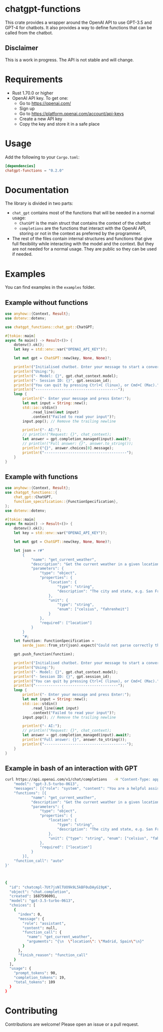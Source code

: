 # chatgpt-functions

This crate provides a wrapper around the OpenAI API to use GPT-3.5 and GPT-4 for chatbots. It also provides a way to define functions that can be called from the chatbot.

## Disclaimer

This is a work in progress. The API is not stable and will change.

# Requirements

- Rust 1.70.0 or higher
- OpenAI API key. To get one:
  - Go to https://openai.com/
  - Sign up
  - Go to https://platform.openai.com/account/api-keys
  - Create a new API key
  - Copy the key and store it in a safe place

# Usage

Add the following to your `Cargo.toml`:

```toml
[dependencies]
chatgpt-functions = "0.2.0"
```

# Documentation

The library is divided in two parts:

- `chat_gpt` contains most of the functions that will be needed in a normal usage:
  - `ChatGPT` is the main struct that contains the context of the chatbot
  - `completions` are the functions that interact with the OpenAI API, storing or not in the context as preferred by the programmer.
- The rest of the files contain internal structures and functions that give full flexibility while interacting with the model and the context. But they are not needed for a normal usage. They are public so they can be used if needed.

# Examples

You can find examples in the `examples` folder.

## Example without functions

```rust
use anyhow::{Context, Result};
use dotenv::dotenv;

use chatgpt_functions::chat_gpt::ChatGPT;

#[tokio::main]
async fn main() -> Result<()> {
    dotenv().ok();
    let key = std::env::var("OPENAI_API_KEY")?;

    let mut gpt = ChatGPT::new(key, None, None)?;

    println!("Initialised chatbot. Enter your message to start a conversation.");
    println!("Using:");
    println!("- Model: {}", gpt.chat_context.model);
    println!("- Session ID: {}", gpt.session_id);
    println!("You can quit by pressing Ctrl+C (linux), or Cmd+C (Mac).");
    println!("--------------------------------------");
    loop {
        println!("- Enter your message and press Enter:");
        let mut input = String::new();
        std::io::stdin()
            .read_line(&mut input)
            .context("Failed to read your input")?;
        input.pop(); // Remove the trailing newline

        println!("- AI:");
        // println!("Request: {}", chat_context);
        let answer = gpt.completion_managed(input).await?;
        // println!("Full answer: {}", answer.to_string());
        println!("{}", answer.choices[0].message);
        println!("--------------------------------------");
    }
}
```

## Example with functions

```rust
use anyhow::{Context, Result};
use chatgpt_functions::{
    chat_gpt::ChatGPT,
    function_specification::{FunctionSpecification},
};
use dotenv::dotenv;

#[tokio::main]
async fn main() -> Result<()> {
    dotenv().ok();
    let key = std::env::var("OPENAI_API_KEY")?;

    let mut gpt = ChatGPT::new(key, None, None)?;

    let json = r#"
        {
            "name": "get_current_weather",
            "description": "Get the current weather in a given location",
            "parameters": {
                "type": "object",
                "properties": {
                    "location": {
                        "type": "string",
                        "description": "The city and state, e.g. San Francisco, CA"
                    },
                    "unit": {
                        "type": "string",
                        "enum": ["celsius", "fahrenheit"]
                    }
                },
                "required": ["location"]
            }
        }
        "#;
    let function: FunctionSpecification =
        serde_json::from_str(json).expect("Could not parse correctly the function specification");

    gpt.push_function(function);

    println!("Initialised chatbot. Enter your message to start a conversation.");
    println!("Using:");
    println!("- Model: {}", gpt.chat_context.model);
    println!("- Session ID: {}", gpt.session_id);
    println!("You can quit by pressing Ctrl+C (linux), or Cmd+C (Mac).");
    println!("--------------------------------------");
    loop {
        println!("- Enter your message and press Enter:");
        let mut input = String::new();
        std::io::stdin()
            .read_line(&mut input)
            .context("Failed to read your input")?;
        input.pop(); // Remove the trailing newline

        println!("- AI:");
        // println!("Request: {}", chat_context);
        let answer = gpt.completion_managed(input).await?;
        println!("Full answer: {}", answer.to_string());
        println!("--------------------------------------");
    }
}
```

## Example in bash of an interaction with GPT

```bash
curl https://api.openai.com/v1/chat/completions   -H "Content-Type: application/json"   -H "Authorization: Bearer $OPENAI_API_KEY"   -d '{
    "model": "gpt-3.5-turbo-0613",
    "messages": [{"role": "system", "content": "You are a helpful assistant."}, {"role": "user", "content": "What is the weather like in Madrid, Spain?"}],
    "functions": [{
            "name": "get_current_weather",
            "description": "Get the current weather in a given location",
            "parameters": {
                "type": "object",
                "properties": {
                    "location": {
                        "type": "string",
                        "description": "The city and state, e.g. San Francisco, CA"
                    },
                    "unit": {"type": "string", "enum": ["celsius", "fahrenheit"]}
                },
                "required": ["location"]
            }
        }],
    "function_call": "auto"
}'



{
  "id": "chatcmpl-7Ut7jsNlTUO9k9L5kBF0uDAyG19pK",
  "object": "chat.completion",
  "created": 1687596091,
  "model": "gpt-3.5-turbo-0613",
  "choices": [
    {
      "index": 0,
      "message": {
        "role": "assistant",
        "content": null,
        "function_call": {
          "name": "get_current_weather",
          "arguments": "{\n  \"location\": \"Madrid, Spain\"\n}"
        }
      },
      "finish_reason": "function_call"
    }
  ],
  "usage": {
    "prompt_tokens": 90,
    "completion_tokens": 19,
    "total_tokens": 109
  }
}
```

# Contributing

Contributions are welcome! Please open an issue or a pull request.
